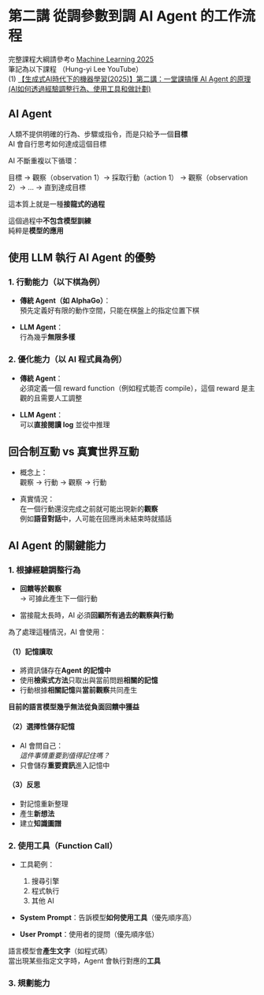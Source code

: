 # 第二講 從調參數到調 AI Agent 的工作流程

完整課程大綱請參考o [Machine Learning 2025](https://course.ntu.edu.tw/courses/113-2/41735)  
筆記為以下課程 （Hung-yi Lee YouTube）  
(1) [【生成式AI時代下的機器學習(2025)】第二講：一堂課搞懂 AI Agent 的原理 (AI如何透過經驗調整行為、使用工具和做計劃)](https://www.youtube.com/watch?v=M2Yg1kwPpts&list=PLJV_el3uVTsNZEFAdQsDeOdzAaHTca2Gi&index=2)


## AI Agent

人類不提供明確的行為、步驟或指令，而是只給予一個**目標**  
AI 會自行思考如何達成這個目標

AI 不斷重複以下循環：

目標 → 觀察（observation 1）→ 採取行動（action 1） → 觀察（observation 2）→ … → 直到達成目標

這本質上就是一種**接龍式的過程**

這個過程中**不包含模型訓練**  
純粹是**模型的應用**


## 使用 LLM 執行 AI Agent 的優勢

### 1. **行動能力**（以下棋為例）

- **傳統 Agent（如 AlphaGo）**：  
  預先定義好有限的動作空間，只能在棋盤上的指定位置下棋

- **LLM Agent**：  
  行為幾乎**無限多樣**

### 2. **優化能力**（以 AI 程式員為例）

- **傳統 Agent**：  
  必須定義一個 reward function（例如程式能否 compile），這個 reward 是主觀的且需要人工調整

- **LLM Agent**：  
  可以**直接閱讀 log** 並從中推理


## 回合制互動 vs 真實世界互動

- 概念上：  
  觀察 → 行動 → 觀察 → 行動

- 真實情況：  
  在一個行動還沒完成之前就可能出現新的**觀察**  
  例如**語音對話**中，人可能在回應尚未結束時就插話


## AI Agent 的關鍵能力

### 1. **根據經驗調整行為**

- **回饋等於觀察**  
  → 可據此產生下一個行動

- 當接龍太長時，AI 必須**回顧所有過去的觀察與行動**

為了處理這種情況，AI 會使用：

#### （1）**記憶讀取**
- 將資訊儲存在**Agent 的記憶中**
- 使用**檢索式方法**只取出與當前問題**相關的記憶**
- 行動根據**相關記憶**與**當前觀察**共同產生

**目前的語言模型幾乎無法從負面回饋中獲益**

#### （2）**選擇性儲存記憶**
- AI 會問自己：  
  *這件事情重要到值得記住嗎？*
- 只會儲存**重要資訊**進入記憶中

#### （3）**反思**
- 對記憶重新整理  
- 產生**新想法**  
- 建立**知識圖譜**


### 2. **使用工具（Function Call）**

- 工具範例：
  1. 搜尋引擎
  2. 程式執行
  3. 其他 AI

- **System Prompt**：告訴模型**如何使用工具**（優先順序高）  
- **User Prompt**：使用者的提問（優先順序低）

語言模型會**產生文字**（如程式碼）  
當出現某些指定文字時，Agent 會執行對應的**工具**


### 3. **規劃能力**